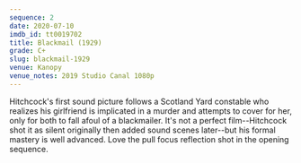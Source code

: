 ```yaml
---
sequence: 2
date: 2020-07-10
imdb_id: tt0019702
title: Blackmail (1929)
grade: C+
slug: blackmail-1929
venue: Kanopy
venue_notes: 2019 Studio Canal 1080p
---
```


Hitchcock's first sound picture follows a Scotland Yard constable who realizes his girlfriend is implicated in a murder and attempts to cover for her, only for both to fall afoul of a blackmailer. It's not a perfect film--Hitchcock shot it as silent originally then added sound scenes later--but his formal mastery is well advanced. Love the pull focus reflection shot in the opening sequence.
